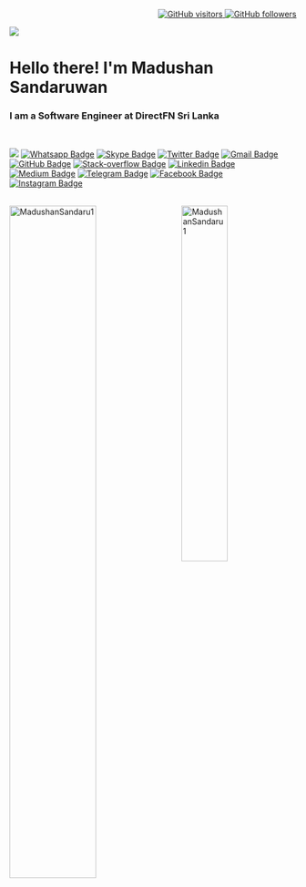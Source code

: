 <p align="right">
  <a href="https://github.com/MadushanSandaru1">
    <img src="https://komarev.com/ghpvc/?username=MadushanSandaru1&style=flat-square&color=040404" alt="GitHub visitors" />
  </a>
  <a href="https://github.com/MadushanSandaru1?tab=followers">
    <img src="https://img.shields.io/github/followers/MadushanSandaru1?style=flat-square&color=040404&logo=github" alt="GitHub followers" />
  </a>
</p>

<img src="https://media.licdn.com/dms/image/C5616AQFulCUd1BFahA/profile-displaybackgroundimage-shrink_350_1400/0/1597037197532?e=1691020800&v=beta&t=MsdRfrFIYJ7BMpi4HGHV_ZB7xil_sCl5TmrRTE-jIA0" />

<!-- <img src="https://media.giphy.com/media/R03zWv5p1oNSQd91EP/giphy.gif" width="200" height="200" /> -->
<h1 align="left" id="macropower-title">Hello there! I'm Madushan Sandaruwan</h1>
<h3 align="left">I am a Software Engineer at DirectFN Sri Lanka</h3>

<br>

[![](https://img.shields.io/website?color=040404&style=flat-square&labelColor=18d26e&up_message=MS&url=https://madushansandaru1.github.io)](https://madushansandaru1.github.io)
[![Whatsapp Badge](https://img.shields.io/badge/WhatsApp-075e54?style=flat-square&logo=whatsapp&logoColor=white&link=https://wa.me/+94771637551)](https://wa.me/+94771637551)
[![Skype Badge](https://img.shields.io/badge/Skype-%2300AFF0.svg?style=flat-square&logo=Skype&logoColor=white)](https://join.skype.com/invite/yrHGvgiHdCb2)
[![Twitter Badge](https://img.shields.io/badge/Twitter-1DA1F2?style=flat-square&logo=twitter&logoColor=white)](https://twitter.com/m_sandaru1)
[![Gmail Badge](https://img.shields.io/badge/Gmail-db4437?style=flat-square&logo=Gmail&logoColor=white&link=mailto:madushansandaru1@gmail.com)](mailto:madushansandaru1@gmail.com)
[![GitHub Badge](https://img.shields.io/badge/GitHub-100000?style=flat-square&logo=github&logoColor=white&link=https://github.com/MadushanSandaru1)](https://github.com/MadushanSandaru1)
[![Stack-overflow Badge](https://img.shields.io/badge/Stack-overflow-FE7A16?style=flat-square&logo=stack-overflow&logoColor=white&link=https://stackoverflow.com/users/13410194/madushan-sandaruwan)](https://stackoverflow.com/users/13410194/madushan-sandaruwan)
[![Linkedin Badge](https://img.shields.io/badge/LinkedIn-0a66c2?style=flat-square&labelColor=0a66c2&logo=Linkedin&logoColor=white&link=https://www.linkedin.com/in/madushansandaru1/)](https://www.linkedin.com/in/madushansandaru1/)
[![Medium Badge](https://img.shields.io/badge/Medium-02b875?style=flat-square&labelColor=12100e&logo=Medium&link=https://madushansandaru1.medium.com/)](https://madushansandaru1.medium.com/)
[![Telegram Badge](https://img.shields.io/badge/Telegram-0088cc?style=flat-square&logoColor=white&logo=Telegram&link=https://t.me/madushansandaru1)](https://t.me/madushansandaru1)
[![Facebook Badge](https://img.shields.io/badge/Facebook-1877f2?style=flat-square&logoColor=white&logo=facebook&link=https://www.facebook.com/MadushanSandaru1)](https://www.facebook.com/MadushanSandaru1)
[![Instagram Badge](https://img.shields.io/badge/Instagram-c32aa3?style=flat-square&logo=instagram&logoColor=white&link=https://www.instagram.com/madushansandaru1/)](https://www.instagram.com/madushansandaru1/)

<br>


<a href="#MadushanSandaru1-title">
  <img width="55%" src="https://github-readme-stats.vercel.app/api?username=MadushanSandaru1&show_icons=true&title_color=18d26e&icon_color=18d26e&text_color=ffffff&bg_color=040404&border_color=18d26e" alt="MadushanSandaru1" align="left" />
</a>

<a href="#MadushanSandaru1-title">
  <img width="40%" src="https://github-readme-stats.vercel.app/api/top-langs/?username=MadushanSandaru1&title_color=18d26e&text_color=ffffff&bg_color=040404&langs_count=8&layout=compact&border_color=18d26e" alt="MadushanSandaru1" align="right" />
</a>
